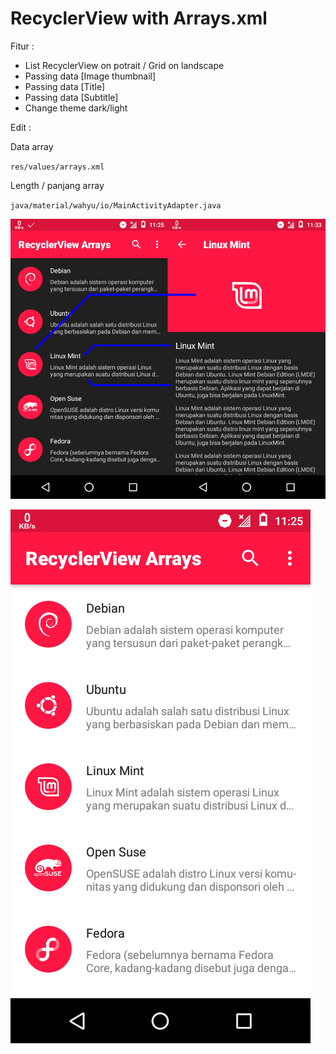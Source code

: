 # RecyclerView with Arrays.xml #

Fitur :

- List RecyclerView on potrait / Grid on landscape
- Passing data [Image thumbnail]
- Passing data [Title]
- Passing data [Subtitle]
- Change theme dark/light

Edit :

Data array

`res/values/arrays.xml`

Length / panjang array

`java/material/wahyu/io/MainActivityAdapter.java`

![alt](ss0.png)

![alt](ss1.png)